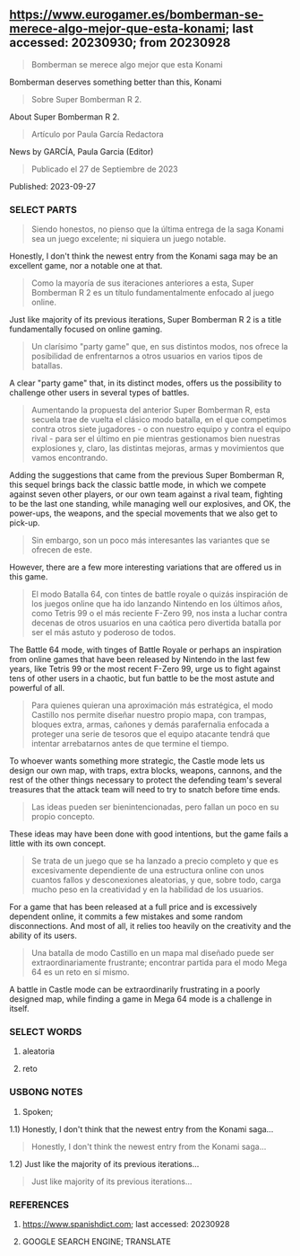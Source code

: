 ## https://www.eurogamer.es/bomberman-se-merece-algo-mejor-que-esta-konami; last accessed: 20230930; from 20230928

> Bomberman se merece algo mejor que esta Konami

Bomberman deserves something better than this, Konami

> Sobre Super Bomberman R 2.

About Super Bomberman R 2.

> Artículo por Paula García Redactora

News by GARCÍA, Paula Garcia (Editor)

> Publicado el 27 de Septiembre de 2023

Published: 2023-09-27

### SELECT PARTS

> Siendo honestos, no pienso que la última entrega de la saga Konami sea un juego excelente; ni siquiera un juego notable. 

Honestly, I don't think the newest entry from the Konami saga may be an excellent game, nor a notable one at that.

> Como la mayoría de sus iteraciones anteriores a esta, Super Bomberman R 2 es un título fundamentalmente enfocado al juego online. 

Just like majority of its previous iterations, Super Bomberman R 2 is a title fundamentally focused on online gaming. 

> Un clarísimo "party game" que, en sus distintos modos, nos ofrece la posibilidad de enfrentarnos a otros usuarios en varios tipos de batallas. 

A clear "party game" that, in its distinct modes, offers us the possibility to challenge other users in several types of battles.

> Aumentando la propuesta del anterior Super Bomberman R, esta secuela trae de vuelta el clásico modo batalla, en el que competimos contra otros siete jugadores - o con nuestro equipo y contra el equipo rival - para ser el último en pie mientras gestionamos bien nuestras explosiones y, claro, las distintas mejoras, armas y movimientos que vamos encontrando. 

Adding the suggestions that came from the previous Super Bomberman R, this sequel brings back the classic battle mode, in which we compete against seven other players, or our own team against a rival team, fighting to be the last one standing, while managing well our explosives, and OK, the power-ups, the weapons, and the special movements that we also get to pick-up.

> Sin embargo, son un poco más interesantes las variantes que se ofrecen de este. 

However, there are a few more interesting variations that are offered us in this game.

> El modo Batalla 64, con tintes de battle royale o quizás inspiración de los juegos online que ha ido lanzando Nintendo en los últimos años, como Tetris 99 o el más reciente F-Zero 99, nos insta a luchar contra decenas de otros usuarios en una caótica pero divertida batalla por ser el más astuto y poderoso de todos. 

The Battle 64 mode, with tinges of Battle Royale or perhaps an inspiration from online games that have been released by Nintendo in the last few years, like Tetris 99 or the most recent F-Zero 99, urge us to fight against tens of other users in a chaotic, but fun battle to be the most astute and powerful of all.

> Para quienes quieran una aproximación más estratégica, el modo Castillo nos permite diseñar nuestro propio mapa, con trampas, bloques extra, armas, cañones y demás parafernalia enfocada a proteger una serie de tesoros que el equipo atacante tendrá que intentar arrebatarnos antes de que termine el tiempo. 

To whoever wants something more strategic, the Castle mode lets us design our own map, with traps, extra blocks, weapons, cannons, and the rest of the other things necessary to protect the defending team's several treasures that the attack team will need to try to snatch before time ends.

> Las ideas pueden ser bienintencionadas, pero fallan un poco en su propio concepto. 

These ideas may have been done with good intentions, but the game fails a little with its own concept.

> Se trata de un juego que se ha lanzado a precio completo y que es excesivamente dependiente de una estructura online con unos cuantos fallos y desconexiones aleatorias, y que, sobre todo, carga mucho peso en la creatividad y en la habilidad de los usuarios. 

For a game that has been released at a full price and is excessively dependent online, it commits a few mistakes and some random disconnections. And most of all, it relies too heavily on the creativity and the ability of its users.

> Una batalla de modo Castillo en un mapa mal diseñado puede ser extraordinariamente frustrante; encontrar partida para el modo Mega 64 es un reto en sí mismo. 

A battle in Castle mode can be extraordinarily frustrating in a poorly designed map, while finding a game in Mega 64 mode is a challenge in itself. 


### SELECT WORDS

1) aleatoria

2) reto

### USBONG NOTES

1) Spoken;

1.1) Honestly, I don't think that the newest entry from the Konami saga...

> Honestly, I don't think the newest entry from the Konami saga...

1.2) Just like the majority of its previous iterations...

> Just like majority of its previous iterations...



### REFERENCES

1) https://www.spanishdict.com; last accessed: 20230928

2) GOOGLE SEARCH ENGINE; TRANSLATE
